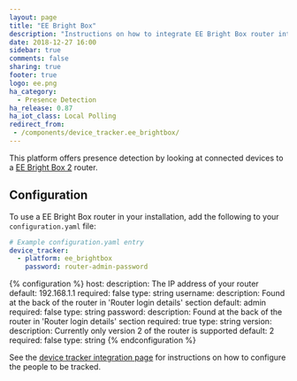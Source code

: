```yaml
---
layout: page
title: "EE Bright Box"
description: "Instructions on how to integrate EE Bright Box router into Home Assistant."
date: 2018-12-27 16:00
sidebar: true
comments: false
sharing: true
footer: true
logo: ee.png
ha_category:
  - Presence Detection
ha_release: 0.87
ha_iot_class: Local Polling
redirect_from:
 - /components/device_tracker.ee_brightbox/
---
```


This platform offers presence detection by looking at connected devices to a [EE Bright Box 2](https://ee.co.uk/help/phones-and-device/home-broadband/bright-box-2-wireless-router/bright-box-2-wireless-router) router.

## Configuration

To use a EE Bright Box router in your installation, add the following to your `configuration.yaml` file:

```yaml
# Example configuration.yaml entry
device_tracker:
  - platform: ee_brightbox
    password: router-admin-password
```

{% configuration %}
host:
  description: The IP address of your router
  default: 192.168.1.1
  required: false
  type: string
username:
  description: Found at the back of the router in 'Router login details' section
  default: admin
  required: false
  type: string
password:
  description: Found at the back of the router in 'Router login details' section
  required: true
  type: string
version:
  description: Currently only version 2 of the router is supported
  default: 2
  required: false
  type: string
{% endconfiguration %}

See the [device tracker integration page](/components/device_tracker/) for instructions on how to configure the people to be tracked.
